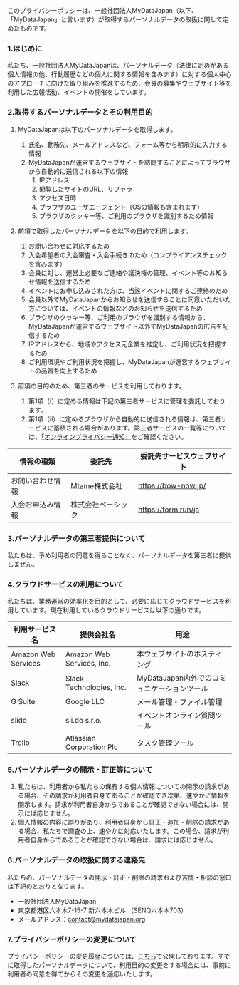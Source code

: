 このプライバシーポリシーは、一般社団法人MyDataJapan（以下、「MyDataJapan」と言います）が取得するパーソナルデータの取扱に関して定めたものです。

### 1.はじめに
私たち、一般社団法人MyDataJapanは、パーソナルデータ（法律に定めがある個人情報の他、行動履歴などの個人に関する情報を含みます）に対する個人中心のアプローチに向けた取り組みを推進するため、会員の募集やウェブサイト等を利用した広報活動、イベントの開催をしています。

### 2.取得するパーソナルデータとその利用目的
1. MyDataJapanは以下のパーソナルデータを取得します。
	1. 氏名、勤務先、メールアドレスなど、フォーム等から明示的に入力する情報
	2. MyDataJapanが運営するウェブサイトを訪問することによってブラウザから自動的に送信される以下の情報
		1. IPアドレス
		2. 閲覧したサイトのURL、リファラ
		3. アクセス日時
		4. ブラウザのユーザエージェント（OSの情報も含まれます）
		5. ブラウザのクッキー等、ご利用のブラウザを識別するため情報
		
2. 前項で取得したパーソナルデータを以下の目的で利用します。
	1. お問い合わせに対応するため
	2. 入会希望者の入会審査・入会手続きのため（コンプライアンスチェックを含みます）
	3. 会員に対し、運営上必要なご連絡や議決権の管理、イベント等のお知らせ情報を送信するため
	3. イベントにお申し込みされた方は、当該イベントに関するご連絡のため
	4. 会員以外でMyDataJapanからお知らせを送信することに同意いただいた方については、イベントの情報などのお知らせを送信するため
	5. ブラウザのクッキー等、ご利用のブラウザを識別する情報から、MyDataJapanが運営するウェブサイト以外でMyDataJapanの広告を配信するため
	6. IPアドレスから、地域やアクセス元企業を推定し、ご利用状況を把握するため
	7. ご利用環境やご利用状況を把握し、MyDataJapanが運営するウェブサイトの品質を向上するため
	
3. 前項の目的のため、第三者のサービスを利用しております。
	1. 第1項（ⅰ）に定める情報は下記の第三者サービスに管理を委託しております。
	2. 第1項（ⅱ）に定めるブラウザから自動的に送信される情報は、第三者サービスに蓄積される場合があります。第三者サービスの一覧等については、[「オンラインプライバシー通知」](https://fe.datasign.co/privacy/policy/2016ad56)をご確認ください。
	
| 情報の種類 | 委託先 | 委託先サービスウェブサイト |
----|----|----
| お問い合わせ情報 | Mtame株式会社 | https://bow-now.jp/ |
| 入会お申込み情報 | 株式会社ベーシック | https://form.run/ja |

### 3.パーソナルデータの第三者提供について
私たちは、予め利用者の同意を得ることなく、パーソナルデータを第三者に提供しません。

### 4.クラウドサービスの利用について
私たちは、業務運営の効率化を目的として、必要に応じてクラウドサービスを利用しています。現在利用しているクラウドサービスは以下の通りです。

| 利用サービス名 | 提供会社名 | 用途 |
----|----|----
| Amazon Web Services | Amazon Web Services, Inc. | 本ウェブサイトのホスティング |
| Slack | Slack Technologies, Inc. | MyDataJapan内外でのコミュニケーションツール |
| G Suite | Google LLC | メール管理・ファイル管理 |
| slido | sli.do s.r.o. | イベントオンライン質問ツール |
| Trello | Atlassian Corporation Plc | タスク管理ツール |

### 5.パーソナルデータの開示・訂正等について
1. 私たちは、利用者から私たちの保有する個人情報についての開示の請求がある場合、その請求が利用者自身であることが確認でき次第、速やかに情報を開示します。請求が利用者自身からであることが確認できない場合には、開示には応じません。
2. 個人情報の内容に誤りがあり、利用者自身から訂正・追加・削除の請求がある場合、私たちで調査の上、速やかに対応いたします。この場合、請求が利用者自身からであることが確認できない場合は、請求には応じません。

### 6.パーソナルデータの取扱に関する連絡先
私たちの、パーソナルデータの開示・訂正・削除の請求および苦情・相談の窓口は下記のとおりとなります。

- 一般社団法人MyDataJapan
- 東京都港区六本木7-15-7 新六本木ビル （SENQ六本木703）
- メールアドレス：contact@mydatajapan.org

### 7.プライバシーポリシーの変更について
プライバシーポリシーの変更履歴については、[こちら](https://github.com/MyDataJapan/documents/commits/master/privacy-policy/index.markdown)で公開しております。すでに取得したパーソナルデータについて、利用目的の変更をする場合には、事前に利用者の同意を得てからその変更を適応いたします。

